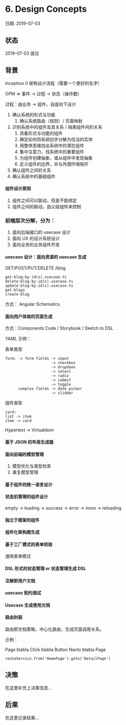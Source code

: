 # 6. Design Concepts

日期: 2019-07-03

## 状态

2019-07-03 提议

## 背景

Inception 0 架构设计流程（需要一个更好的名字）

OPM => 事件 -> 过程 -> 状态（操作数）

过程：由业务 -> 组件，自底向下设计

1. 确认系统的形式与功能
   1. 确认系统路由（规则）/ 页面映射
2. 识别系统中的组件及其关系 / 隔离组件间的关系
   1. 具备形式与功能的组件
   2. 确定如何将系统初步分解为恰当的实体
   3. 用整体思维找出系统中的潜在组件
   4. 集中注意力，找系统中的重要组件
   5. 为组件创建抽象，或从组件中发现抽象
   6. 定义组件的边界，并与外围环境隔开
3. 确认组件之间的关系 
4. 确认系统中的基础组件

#### 组件设计原则

1. 组件之间可以联动，但是不能绑定
2. 组件之间的联动，由父级组件来控制

### 前端层次分解，分为：

1. 面向后端接口的 usecase 设计
2. 面向 UX 的设计系统设计
3. 面向业务的业务组件开发

#### usecase 设计：面向资源的 usecase 生成 

GET/POST/PUT/DELETE /blog

```
get-blog-by-id(s).usecase.ts
delete-blog-by-id(s).usecase.ts
update-blog-by-id(s).usecase.ts
get-blogs
create-blog
```

方式： Angular Schematics

#### 面向用户体验的页面生成 

方式：Components Code / Storybook / Sketch to DSL

YAML 示例：

表单类型

```
form: -> form fields -> input
                     -> checkbox
                     -> dropdown
                     -> select
                     -> radio
                     -> submit
                     -> toggle
      complex fields -> date picker
                     -> slidder
```

组件类型

```
card:
list -> item
item -> card
```

Hypertext -> Virtualdom 

#### 基于 JSON 的布局生成器

#### 面向前端的模型管理

1. 模型优化与类型检索
2. 重复模型管理

#### 基于组件的统一语言设计


#### 状态机管理的组件设计

empty -> loading -> success -> error -> more -> reloading

#### 独立于框架的组件

#### 组件化架构图生成

#### 基于工厂模式的表单校验

通用表单模式

#### DSL 形式的状态管理 or 状态管理生成 DSL 

#### 注解即用户文档

#### usecase 契约测试


#### Usecase 生成使用文档

#### 路由封装

路由即文档策略，中心化路由，生成页面调用关系。

示例：

Page blabla
Click blabla Button
Navto blabla Page

```
routeService.from('HomePage').goto('DetailPage')
```

## 决策

在这里补充上决策信息...

## 后果

在这里记录结果...
